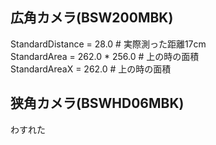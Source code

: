 ## 広角カメラ(BSW200MBK)
StandardDistance = 28.0 # 実際測った距離17cm  
StandardArea = 262.0 * 256.0 # 上の時の面積  
StandardAreaX = 262.0 # 上の時の面積

## 狭角カメラ(BSWHD06MBK)
わすれた